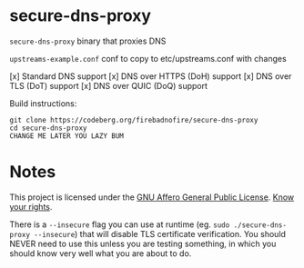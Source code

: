 # secure-dns-proxy

`secure-dns-proxy` binary that proxies DNS

`upstreams-example.conf` conf to copy to etc/upstreams.conf with changes

[x] Standard DNS support
[x] DNS over HTTPS (DoH) support 
[x] DNS over TLS (DoT) support
[x] DNS over QUIC (DoQ) support

Build instructions:

```
git clone https://codeberg.org/firebadnofire/secure-dns-proxy
cd secure-dns-proxy
CHANGE ME LATER YOU LAZY BUM
```

# Notes

This project is licensed under the [GNU Affero General Public License](https://www.gnu.org/licenses/agpl-3.0.en.html). [Know your rights](https://choosealicense.com/licenses/agpl-3.0/).

There is a `--insecure` flag you can use at runtime (eg. `sudo ./secure-dns-proxy --insecure`) that will disable TLS certificate verification. You should NEVER need to use this unless you are testing something, in which you should know very well what you are about to do.
